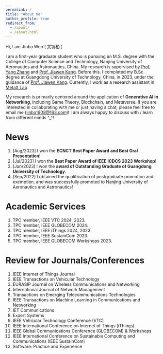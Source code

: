 ```yaml
---
permalink: /
title: "About me"
author_profile: true
redirect_from: 
  - /about/
  - /about.html
---
```


Hi, I am Jinbo Wen ( 文锦柏 )

I am a first-year graduate student who is pursuing an M.S. degree with the College of Computer Science and Technology, Nanjing University of Aeronautics and Astronautics, China. My research is supervised by [Prof. Yang Zhang](https://faculty.nuaa.edu.cn/yang/zh_CN/index.htm) and [Prof. Jiawen Kang](https://teacher.gdut.edu.cn/kangjiawen/zh_CN/index.htm). Before this, I completed my B.Sc. degree at Guangdong University of Technology, China, in 2023, under the guidance of [Prof. Jiawen Kang](https://teacher.gdut.edu.cn/kangjiawen/zh_CN/index.htm). Currently, I work as a research assistant in [MetaX Lab](https://www.metaxlab.top/).

My research is primarily centered around the application of **Generative AI in Networking**, including Game Theory, Blockchain, and Metaverse. If you are interested in collaborating with me or just having a chat, please feel free to email me (jinbo1608@163.com)! I am always happy to discuss with / learn from different minds ^_^!

News
======
1. [Aug/2023] I won the **ECNCT Best Paper Award and Best Oral Presentation**!
2. [Jul/2023] I won the **Best Paper Award of IEEE ICDCS 2023 Workshop**!
3. [Jun/2023] I won the **award of Outstanding Graduate of Guangdong University of Technology**.
4. [Sep/2022] I obtained the qualification of postgraduate promotion and exemption, and was successfully promoted to Nanjing University of Aeronautics and Astronautics!

Academic Services
======
1. TPC member, IEEE VTC 2024, 2023.
2. TPC member, IEEE GLOBECOM 2024.
3. TPC member, IEEE iThings 2024, 2023.
4. TPC member, IEEE SustainCom 2023.
5. TPC member, IEEE GLOBECOM Workshops 2023.

Review for Journals/Conferences
======
1.  IEEE Internet of Things Journal 
2.  IEEE Transactions on Vehicular Technology
3.  EURASIP Journal on Wireless Communications and Networking
4.  International Journal of Network Management
5.  Transactions on Emerging Telecommunications Technologies
6.  IEEE Transactions on Machine Learning in Communications and Networking
7.  IET Communications
8.  Expert Systems
9.  IEEE Vehicular Technology Conference (VTC)
10. IEEE International Conference on Internet of Things (iThings)
11. IEEE Global Communications Conference (GLOBECOM) & Workshops
12. IEEE International Conference on Sustainable Computing and Communications (IEEE SustainCom)
13. Software: Practice and Experience
    
